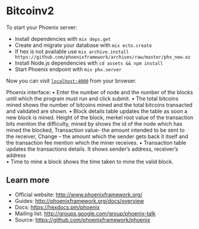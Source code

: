 # Bitcoinv2

To start your Phoenix server:

  * Install dependencies with `mix deps.get`
  * Create and migrate your database with `mix ecto.create`
  * If hex is not available use `mix archive.install https://github.com/phoenixframework/archives/raw/master/phx_new.ez `
  * Install Node.js dependencies with `cd assets && npm install`
  * Start Phoenix endpoint with `mix phx.server`

Now you can visit [`localhost:4000`](http://localhost:4000) from your browser.

Phoenix interface:
•	Enter the number of node and the number of the blocks until which the program must run and click submit.
•	The total bitcoins mined shows the number of bitcoins mined and the total bitcoins transacted and validated are shown.
•	Block details table updates the table as soon a new block is mined. Height of the block, merkel root value of the transaction bits mention the difficulty, mined by shows the id of the node which has mined the blocked, Transaction value- the amount intended to be sent to the receiver, Change – the amount which the sender gets back it itself and the transaction fee mention which the miner receives.
•	Transaction table updates the transactions details. It shows sender’s address, receiver’s address  
•	Time to mine a block shows the time taken to mine the valid block.


## Learn more

  * Official website: http://www.phoenixframework.org/
  * Guides: http://phoenixframework.org/docs/overview
  * Docs: https://hexdocs.pm/phoenix
  * Mailing list: http://groups.google.com/group/phoenix-talk
  * Source: https://github.com/phoenixframework/phoenix

